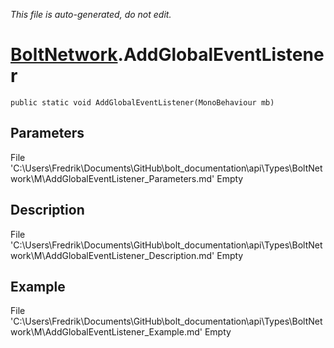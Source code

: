 *This file is auto-generated, do not edit.*

# [BoltNetwork](Types/BoltNetwork.md).AddGlobalEventListener
`public static void AddGlobalEventListener(MonoBehaviour mb)`
## Parameters
File 'C:\Users\Fredrik\Documents\GitHub\bolt_documentation\api\Types\BoltNetwork\M\AddGlobalEventListener_Parameters.md' Empty
## Description
File 'C:\Users\Fredrik\Documents\GitHub\bolt_documentation\api\Types\BoltNetwork\M\AddGlobalEventListener_Description.md' Empty
## Example
File 'C:\Users\Fredrik\Documents\GitHub\bolt_documentation\api\Types\BoltNetwork\M\AddGlobalEventListener_Example.md' Empty
